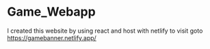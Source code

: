 # Game_Webapp
I created this website by using react and host with netlify to visit goto https://gamebanner.netlify.app/
